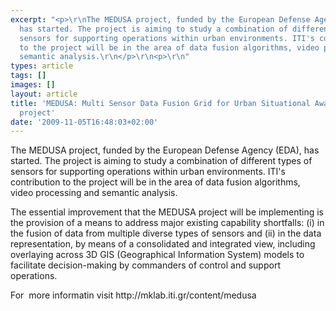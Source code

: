 ```yaml
---
excerpt: "<p>\r\nThe MEDUSA project, funded by the European Defense Agency (EDA),
  has started. The project is aiming to study a combination of different types of
  sensors for supporting operations within urban environments. ITI's contribution
  to the project will be in the area of data fusion algorithms, video processing and
  semantic analysis.\r\n</p>\r\n<p>\r\n"
types: article
tags: []
images: []
layout: article
title: 'MEDUSA: Multi Sensor Data Fusion Grid for Urban Situational Awareness  : New
  project'
date: '2009-11-05T16:48:03+02:00'
---
```

<p>
The MEDUSA project, funded by the European Defense Agency (EDA), has started. The project is aiming to study a combination of different types of sensors for supporting operations within urban environments. ITI's contribution to the project will be in the area of data fusion algorithms, video processing and semantic analysis.
</p>
<p>
<!--break-->The essential improvement that the MEDUSA project will be implementing
is the provision of a means to address major existing capability
shortfalls: (i) in the fusion of data from multiple diverse types of
sensors and (ii) in the data representation, by means of a consolidated
and integrated view, including overlaying across 3D GIS (Geographical
Information System) models to facilitate decision-making by commanders
of control and support operations.
</p>
<p>
For  more informatin visit http://mklab.iti.gr/content/medusa 
</p>
